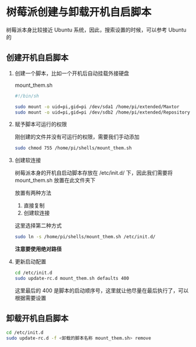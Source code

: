# 树莓派创建与卸载开机自启脚本

树莓派本身比较接近 Ubuntu 系统，因此，搜索设置的时候，可以参考 Ubuntu 的

## 创建开机自启脚本

1. 创建一个脚本，比如一个开机后自动挂载外接硬盘

    mount_them.sh
    
    ```sh
    #!/bin/sh
    
    sudo mount -o uid=pi,gid=pi /dev/sda1 /home/pi/extended/Maxtor
    sudo mount -o uid=pi,gid=pi /dev/sdb2 /home/pi/extended/Repository
    ```

1. 赋予脚本可运行的权限

    刚创建的文件并没有可运行的权限，需要我们手动添加
    
    ```sh
    sudo chmod 755 /home/pi/shells/mount_them.sh
    ```

1. 创建软连接

    树莓派本身的开机自启动脚本存放在 /etc/init.d/ 下，因此我们需要将 mount_them.sh 放置在此文件夹下
    
    放置有两种方法
    
    1. 直接复制
    2. 创建软连接
    
    这里选择第二种方式
    
    ```sh
    sudo ln -s /home/pi/shells/mount_them.sh /etc/init.d/
    ```
    
    **注意要使用绝对路径**

1. 更新启动配置

    ```sh
    cd /etc/init.d
    sudo update-rc.d mount_them.sh defaults 400
    ```
    
    这里最后的 400 是脚本的启动顺序号，这里就让他尽量在最后执行了，可以根据需要设置


## 卸载开机自启脚本

```sh
cd /etc/init.d
sudo update-rc.d -f <卸载的脚本名称 mount_them.sh> remove
```


